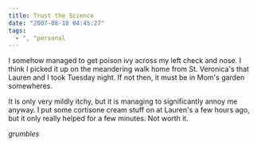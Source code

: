 ```yaml
---
title: Trust the Science
date: "2007-08-18 04:45:27"
tags:
  - ", "personal
---
```

I somehow managed to get poison ivy across my left check and nose.  I think I picked it up on the meandering walk home from St. Veronica's that Lauren and I took Tuesday night.  If not then, it must be in Mom's garden somewheres.  

It is only very mildly itchy, but it is managing to significantly annoy me anyway.  I put some cortisone cream stuff on at Lauren's a few hours ago, but it only really helped for a few minutes.  Not worth it.  

*grumbles*

